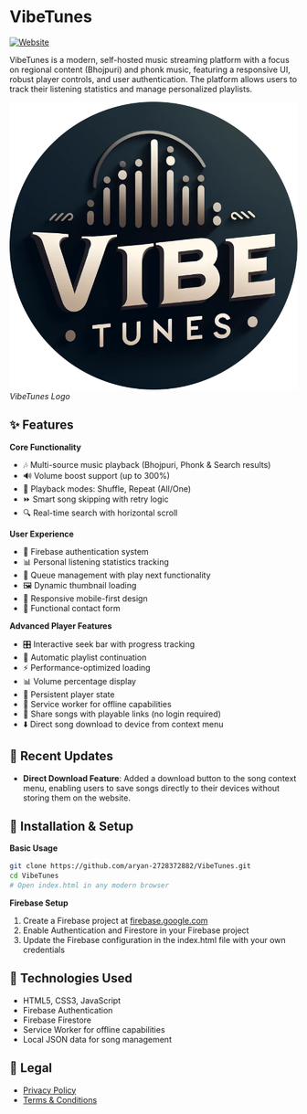 # VibeTunes

[![Website](https://img.shields.io/badge/Visit-VibeTunes-brightgreen)](https://vibe-tunes.vercel.app/)

VibeTunes is a modern, self-hosted music streaming platform with a focus on regional content (Bhojpuri) and phonk music, featuring a responsive UI, robust player controls, and user authentication. The platform allows users to track their listening statistics and manage personalized playlists.

![Demo](assets/VibeTunes%20logo-modified.png) *VibeTunes Logo*

## ✨ Features

**Core Functionality**
- 🎶 Multi-source music playback (Bhojpuri, Phonk & Search results)
- 🔊 Volume boost support (up to 300%)
- 🔄 Playback modes: Shuffle, Repeat (All/One)
- ⏩ Smart song skipping with retry logic
- 🔍 Real-time search with horizontal scroll

**User Experience**
- 👤 Firebase authentication system
- 📊 Personal listening statistics tracking
- 📁 Queue management with play next functionality
- 🖼️ Dynamic thumbnail loading
- 📲 Responsive mobile-first design
- 📩 Functional contact form

**Advanced Player Features**
- 🎛️ Interactive seek bar with progress tracking
- 🔄 Automatic playlist continuation
- ⚡ Performance-optimized loading
- 📊 Volume percentage display
- 💾 Persistent player state
- 🔄 Service worker for offline capabilities
- 🔗 Share songs with playable links (no login required)
- ⬇️ Direct song download to device from context menu

## 🚀 Recent Updates

- **Direct Download Feature**: Added a download button to the song context menu, enabling users to save songs directly to their devices without storing them on the website.

## 🚀 Installation & Setup

**Basic Usage**
```bash
git clone https://github.com/aryan-2728372882/VibeTunes.git
cd VibeTunes
# Open index.html in any modern browser
```

**Firebase Setup**
1. Create a Firebase project at [firebase.google.com](https://firebase.google.com)
2. Enable Authentication and Firestore in your Firebase project
3. Update the Firebase configuration in the index.html file with your own credentials

## 📱 Technologies Used

- HTML5, CSS3, JavaScript
- Firebase Authentication
- Firebase Firestore
- Service Worker for offline capabilities
- Local JSON data for song management

## 📄 Legal

- [Privacy Policy](Privacy-Policy.html)
- [Terms & Conditions](Terms-Conditions.html)